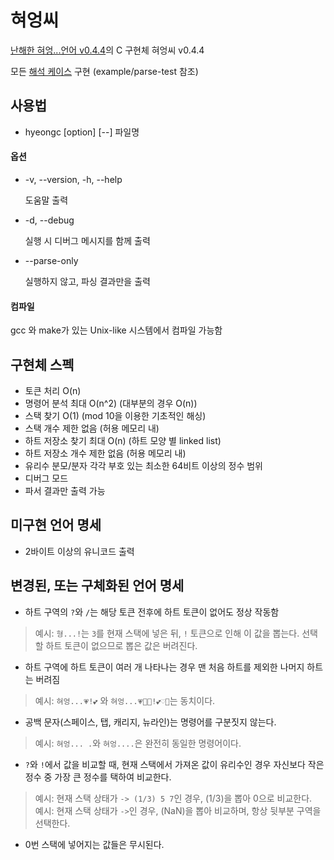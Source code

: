 혀엉씨
===========

[난해한 혀엉...언어 v0.4.4](https://gist.github.com/xnuk/d9f883ede568d97caa158255e4b4d069/836a208b5d9fe729eb0d2fd9bf73aec7dc155ffb)의 C 구현체 혀엉씨 v0.4.4

모든 [해석 케이스](https://github.com/xnuk/hyeong-testcases) 구현 (example/parse-test 참조)

## 사용법
* hyeongc [option] [--] 파일명

#### 옵션
* -v, --version, -h, --help

    도움말 출력
* -d, --debug

    실행 시 디버그 메시지를 함께 출력
* --parse-only

    실행하지 않고, 파싱 결과만을 출력

#### 컴파일
gcc 와 make가 있는 Unix-like 시스템에서 컴파일 가능함

## 구현체 스펙
* 토큰 처리 O(n)
* 명령어 분석 최대 O(n^2) (대부분의 경우 O(n))
* 스택 찾기 O(1) (mod 10을 이용한 기초적인 해싱)
* 스택 개수 제한 없음 (허용 메모리 내)
* 하트 저장소 찾기 최대 O(n) (하트 모양 별 linked list)
* 하트 저장소 개수 제한 없음 (허용 메모리 내)
* 유리수 분모/분자 각각 부호 있는 최소한 64비트 이상의 정수 범위
* 디버그 모드
* 파서 결과만 출력 가능

## 미구현 언어 명세
* 2바이트 이상의 유니코드 출력

## 변경된, 또는 구체화된 언어 명세
* 하트 구역의 <code>?</code>와 <code>/</code>는 해당 토큰 전후에 하트 토큰이 없어도 정상 작동함
> 예시: <code>형...!</code>는 <code>3</code>를 현재 스택에 넣은 뒤, <code>!</code> 토큰으로 인해 이 값을 뽑는다. 선택할 하트 토큰이 없으므로 뽑은 값은 버려진다.

* 하트 구역에 하트 토큰이 여러 개 나타나는 경우 맨 처음 하트를 제외한 나머지 하트는 버려짐
> 예시: <code>혀엉...💗!💕</code> 와 <code>혀엉...💗💙💝!💕♡💜</code>는 동치이다.

* 공백 문자(스페이스, 탭, 캐리지, 뉴라인)는 명령어를 구분짓지 않는다.
> 예시: <code>혀엉... .</code>와 <code>혀엉....</code>은 완전히 동일한 명령어이다.

* <code>?</code>와 <code>!</code>에서 값을 비교할 때, 현재 스택에서 가져온 값이 유리수인 경우 자신보다 작은 정수 중 가장 큰 정수를 택하여 비교한다.
> 예시: 현재 스택 상태가 <code>-> (1/3) 5 7</code>인 경우, (1/3)을 뽑아 0으로 비교한다.  
> 예시: 현재 스택 상태가 <code>-></code>인 경우, (NaN)을 뽑아 비교하며, 항상 뒷부분 구역을 선택한다.

* 0번 스택에 넣어지는 값들은 무시된다.
